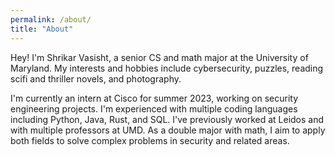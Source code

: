 ```yaml
---
permalink: /about/
title: "About"
---
```


Hey! I'm Shrikar Vasisht, a senior CS and math major at the University of Maryland. My interests and hobbies include cybersecurity, puzzles, reading scifi and thriller novels, and photography.

I'm currently an intern at Cisco for summer 2023, working on security engineering projects. I'm experienced with multiple coding languages including Python, Java, Rust, and SQL. I've previously worked at Leidos and with multiple professors at UMD. As a double major with math, I aim to apply both fields to solve complex problems in security and related areas.
